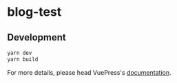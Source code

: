 # blog-test

> 

## Development

```bash
yarn dev
yarn build
```

For more details, please head VuePress's [documentation](https://v1.vuepress.vuejs.org/).

